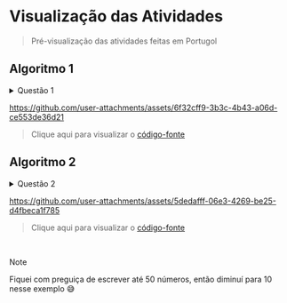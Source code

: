 # Visualização das Atividades
> Pré-visualização das atividades feitas em Portugol

## Algoritmo 1

<details>
  <summary>Questão 1</summary>
  <br>
  
  Faça um algoritmo para ler a idade de 4 pessoas e imprimir a maior idade.
</details>

https://github.com/user-attachments/assets/6f32cff9-3b3c-4b43-a06d-ce553de36d21

> Clique aqui para visualizar o [código-fonte](./4-Estruturas_de_Repeticao/Algoritmo1.por)

## Algoritmo 2

<details>
  <summary>Questão 2</summary>
  <br>
  
 Escreva um algoritmo que leia 50 valores e encontre o maior e o menor deles.

</details>

https://github.com/user-attachments/assets/5dedafff-06e3-4269-be25-d4fbeca1f785

> Clique aqui para visualizar o [código-fonte](./4-Estruturas_de_Repeticao/Algoritmo2.por)

<br>

>[!NOTE]
> Fiquei com preguiça de escrever até 50 números, então diminuí para 10 nesse exemplo 😅

